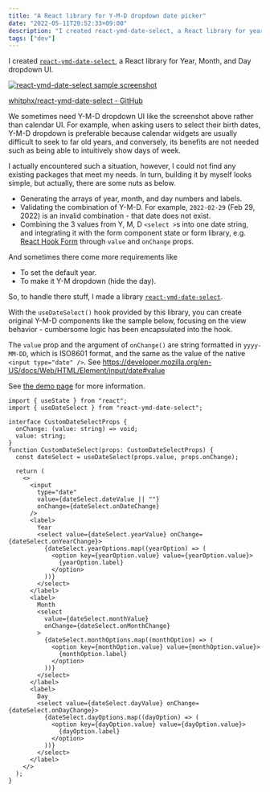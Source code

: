 ```yaml
---
title: "A React library for Y-M-D dropdown date picker"
date: "2022-05-11T20:52:33+09:00"
description: "I created react-ymd-date-select, a React library for year, month, and day dropdown selectors."
tags: ["dev"]
---
```


I created [`react-ymd-date-select`](https://whitphx.github.io/react-ymd-date-select/), a React library for Year, Month, and Day dropdown UI.

[![react-ymd-date-select sample screenshot](https://raw.githubusercontent.com/whitphx/react-ymd-date-select/main/docs/img/samplepic.png)](https://whitphx.github.io/react-ymd-date-select/)

[whitphx/react-ymd-date-select - GitHub](https://github.com/whitphx/react-ymd-date-select)

We sometimes need Y-M-D dropdown UI like the screenshot above rather than calendar UI.
For example, when asking users to select their birth dates, Y-M-D dropdown is preferable because calendar widgets are usually difficult to seek to far old years, and conversely, its benefits are not needed such as being able to intuitively show days of week.

I actually encountered such a situation, however, I could not find any existing packages that meet my needs.
In turn, building it by myself looks simple, but actually, there are some nuts as below.
* Generating the arrays of year, month, and day numbers and labels.
* Validating the combination of Y-M-D. For example, `2022-02-29` (Feb 29, 2022) is an invalid combination - that date does not exist.
* Combining the 3 values from Y, M, D `<select >`s into one date string, and integrating it with the form component state or form library, e.g. [React Hook Form](https://react-hook-form.com/) through `value` and `onChange` props.

And sometimes there come more requirements like
* To set the default year.
* To make it Y-M dropdown (hide the day).

So, to handle there stuff, I made a library [`react-ymd-date-select`](https://whitphx.github.io/react-ymd-date-select/).

With the `useDateSelect()` hook provided by this library, you can create original Y-M-D components like the sample below, focusing on the view behavior - cumbersome logic has been encapsulated into the hook.

The `value` prop and the argument of `onChange()` are string formatted in `yyyy-MM-DD`, which is ISO8601 format, and the same as the value of the native `<input type="date" />`. See https://developer.mozilla.org/en-US/docs/Web/HTML/Element/input/date#value

See [the demo page](https://whitphx.github.io/react-ymd-date-select/) for more information.

```tsx
import { useState } from "react";
import { useDateSelect } from "react-ymd-date-select";

interface CustomDateSelectProps {
  onChange: (value: string) => void;
  value: string;
}
function CustomDateSelect(props: CustomDateSelectProps) {
  const dateSelect = useDateSelect(props.value, props.onChange);

  return (
    <>
      <input
        type="date"
        value={dateSelect.dateValue || ""}
        onChange={dateSelect.onDateChange}
      />
      <label>
        Year
        <select value={dateSelect.yearValue} onChange={dateSelect.onYearChange}>
          {dateSelect.yearOptions.map((yearOption) => (
            <option key={yearOption.value} value={yearOption.value}>
              {yearOption.label}
            </option>
          ))}
        </select>
      </label>
      <label>
        Month
        <select
          value={dateSelect.monthValue}
          onChange={dateSelect.onMonthChange}
        >
          {dateSelect.monthOptions.map((monthOption) => (
            <option key={monthOption.value} value={monthOption.value}>
              {monthOption.label}
            </option>
          ))}
        </select>
      </label>
      <label>
        Day
        <select value={dateSelect.dayValue} onChange={dateSelect.onDayChange}>
          {dateSelect.dayOptions.map((dayOption) => (
            <option key={dayOption.value} value={dayOption.value}>
              {dayOption.label}
            </option>
          ))}
        </select>
      </label>
    </>
  );
}
```
